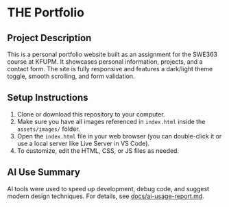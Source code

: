 # THE Portfolio

## Project Description
This is a personal portfolio website built as an assignment for the SWE363 course at KFUPM. It showcases personal information, projects, and a contact form. The site is fully responsive and features a dark/light theme toggle, smooth scrolling, and form validation.

## Setup Instructions
1. Clone or download this repository to your computer.
2. Make sure you have all images referenced in `index.html` inside the `assets/images/` folder.
3. Open the `index.html` file in your web browser (you can double-click it or use a local server like Live Server in VS Code).
4. To customize, edit the HTML, CSS, or JS files as needed.

## AI Use Summary
AI tools were used to speed up development, debug code, and suggest modern design techniques. For details, see [docs/ai-usage-report.md](docs/ai-usage-report.md).